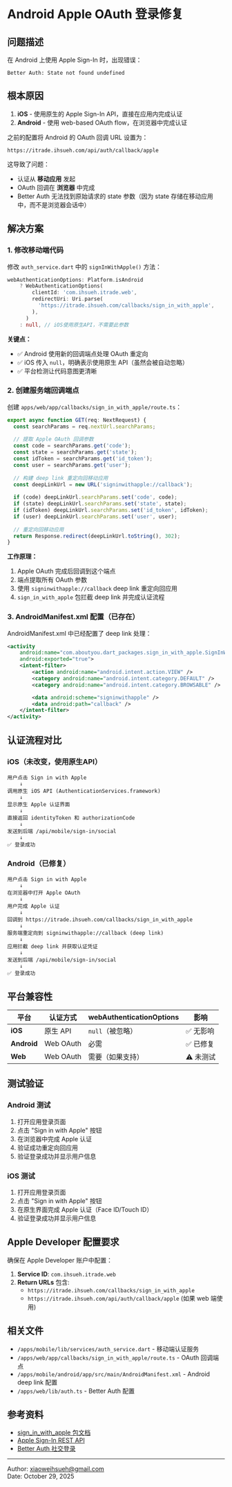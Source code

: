 # Android Apple OAuth 登录修复

## 问题描述

在 Android 上使用 Apple Sign-In 时，出现错误：

```
Better Auth: State not found undefined
```

## 根本原因

1. **iOS** - 使用原生的 Apple Sign-In API，直接在应用内完成认证
2. **Android** - 使用 web-based OAuth flow，在浏览器中完成认证

之前的配置将 Android 的 OAuth 回调 URL 设置为：
```
https://itrade.ihsueh.com/api/auth/callback/apple
```

这导致了问题：
- 认证从 **移动应用** 发起
- OAuth 回调在 **浏览器** 中完成
- Better Auth 无法找到原始请求的 state 参数（因为 state 存储在移动应用中，而不是浏览器会话中）

## 解决方案

### 1. 修改移动端代码

修改 `auth_service.dart` 中的 `signInWithApple()` 方法：

```dart
webAuthenticationOptions: Platform.isAndroid
    ? WebAuthenticationOptions(
        clientId: 'com.ihsueh.itrade.web',
        redirectUri: Uri.parse(
          'https://itrade.ihsueh.com/callbacks/sign_in_with_apple',
        ),
      )
    : null, // iOS使用原生API，不需要此参数
```

**关键点：**
- ✅ Android 使用新的回调端点处理 OAuth 重定向
- ✅ iOS 传入 `null`，明确表示使用原生 API（虽然会被自动忽略）
- ✅ 平台检测让代码意图更清晰

### 2. 创建服务端回调端点

创建 `apps/web/app/callbacks/sign_in_with_apple/route.ts`：

```typescript
export async function GET(req: NextRequest) {
  const searchParams = req.nextUrl.searchParams;
  
  // 提取 Apple OAuth 回调参数
  const code = searchParams.get('code');
  const state = searchParams.get('state');
  const idToken = searchParams.get('id_token');
  const user = searchParams.get('user');
  
  // 构建 deep link 重定向回移动应用
  const deepLinkUrl = new URL('signinwithapple://callback');
  
  if (code) deepLinkUrl.searchParams.set('code', code);
  if (state) deepLinkUrl.searchParams.set('state', state);
  if (idToken) deepLinkUrl.searchParams.set('id_token', idToken);
  if (user) deepLinkUrl.searchParams.set('user', user);
  
  // 重定向回移动应用
  return Response.redirect(deepLinkUrl.toString(), 302);
}
```

**工作原理：**
1. Apple OAuth 完成后回调到这个端点
2. 端点提取所有 OAuth 参数
3. 使用 `signinwithapple://callback` deep link 重定向回应用
4. `sign_in_with_apple` 包拦截 deep link 并完成认证流程

### 3. AndroidManifest.xml 配置（已存在）

AndroidManifest.xml 中已经配置了 deep link 处理：

```xml
<activity
    android:name="com.aboutyou.dart_packages.sign_in_with_apple.SignInWithAppleCallback"
    android:exported="true">
    <intent-filter>
        <action android:name="android.intent.action.VIEW" />
        <category android:name="android.intent.category.DEFAULT" />
        <category android:name="android.intent.category.BROWSABLE" />

        <data android:scheme="signinwithapple" />
        <data android:path="callback" />
    </intent-filter>
</activity>
```

## 认证流程对比

### iOS（未改变，使用原生API）

```
用户点击 Sign in with Apple
    ↓
调用原生 iOS API (AuthenticationServices.framework)
    ↓
显示原生 Apple 认证界面
    ↓
直接返回 identityToken 和 authorizationCode
    ↓
发送到后端 /api/mobile/sign-in/social
    ↓
✅ 登录成功
```

### Android（已修复）

```
用户点击 Sign in with Apple
    ↓
在浏览器中打开 Apple OAuth
    ↓
用户完成 Apple 认证
    ↓
回调到 https://itrade.ihsueh.com/callbacks/sign_in_with_apple
    ↓
服务端重定向到 signinwithapple://callback (deep link)
    ↓
应用拦截 deep link 并获取认证凭证
    ↓
发送到后端 /api/mobile/sign-in/social
    ↓
✅ 登录成功
```

## 平台兼容性

| 平台 | 认证方式 | webAuthenticationOptions | 影响 |
|------|----------|--------------------------|------|
| **iOS** | 原生 API | `null`（被忽略） | ✅ 无影响 |
| **Android** | Web OAuth | 必需 | ✅ 已修复 |
| **Web** | Web OAuth | 需要（如果支持） | ⚠️ 未测试 |

## 测试验证

### Android 测试
1. 打开应用登录页面
2. 点击 "Sign in with Apple" 按钮
3. 在浏览器中完成 Apple 认证
4. 验证成功重定向回应用
5. 验证登录成功并显示用户信息

### iOS 测试
1. 打开应用登录页面
2. 点击 "Sign in with Apple" 按钮
3. 在原生界面完成 Apple 认证（Face ID/Touch ID）
4. 验证登录成功并显示用户信息

## Apple Developer 配置要求

确保在 Apple Developer 账户中配置：

1. **Service ID**: `com.ihsueh.itrade.web`
2. **Return URLs** 包含:
   - `https://itrade.ihsueh.com/callbacks/sign_in_with_apple`
   - `https://itrade.ihsueh.com/api/auth/callback/apple` (如果 web 端使用)

## 相关文件

- `/apps/mobile/lib/services/auth_service.dart` - 移动端认证服务
- `/apps/web/app/callbacks/sign_in_with_apple/route.ts` - OAuth 回调端点
- `/apps/mobile/android/app/src/main/AndroidManifest.xml` - Android deep link 配置
- `/apps/web/lib/auth.ts` - Better Auth 配置

## 参考资料

- [sign_in_with_apple 包文档](https://pub.dev/packages/sign_in_with_apple)
- [Apple Sign-In REST API](https://developer.apple.com/documentation/sign_in_with_apple/sign_in_with_apple_rest_api)
- [Better Auth 社交登录](https://www.better-auth.com/docs/authentication/social)

---

Author: xiaoweihsueh@gmail.com  
Date: October 29, 2025

